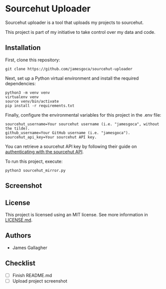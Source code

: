 # Sourcehut Uploader

Sourcehut uploader is a tool that uploads my projects to sourcehut.

This project is part of my initiative to take control over my data and code.

## Installation

First, clone this repository:

```git clone https://github.com/jamesgoca/sourcehut-uploader```

Next, set up a Python virtual environment and install the required dependencies:

```
python3 -m venv venv
virtualenv venv
source venv/bin/activate
pip install -r requirements.txt
```

Finally, configure the environmental variables for this project in the .env file:

```
sourcehut_username=Your sourcehut username (i.e. "jamesgoca", without the tilde).
github_username=Your GitHub username (i.e. "jamesgoca").
sourcehut_api_key=Your sourcehut API key.
```

You can retrieve a sourcehut API key by following their guide on [authenticating with the sourcehut API](https://man.sr.ht/git.sr.ht/api.md#authentication).

To run this project, execute:

```python3 sourcehut_mirror.py```

## Screenshot



## License

This project is licensed using an MIT license. See more information in [LICENSE.md](https://github.com/jamesgoca/sourcehut-uploader/blob/master/LICENSE.md).

## Authors

- James Gallagher

## Checklist

- [ ] Finish README.md
- [ ] Upload project screenshot